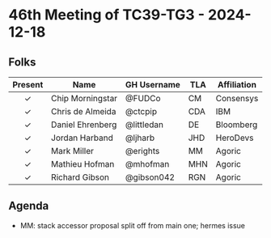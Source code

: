 # 46th Meeting of TC39-TG3 - 2024-12-18

## Folks

| Present | Name                   | GH Username     | TLA | Affiliation       |
| :-----: | ---------------------- | --------------- | --- | ----------------- |
|    ✓    | Chip Morningstar       | @FUDCo          | CM  | Consensys         |
|    ✓    | Chris de Almeida       | @ctcpip         | CDA | IBM               |
|    ✓    | Daniel Ehrenberg       | @littledan      | DE  | Bloomberg         |
|    ✓    | Jordan Harband         | @ljharb         | JHD | HeroDevs          |
|    ✓    | Mark Miller            | @erights        | MM  | Agoric            |
|    ✓    | Mathieu Hofman         | @mhofman        | MHN | Agoric            |
|    ✓    | Richard Gibson         | @gibson042      | RGN | Agoric            |

## Agenda

- MM: stack accessor proposal split off from main one; hermes issue
